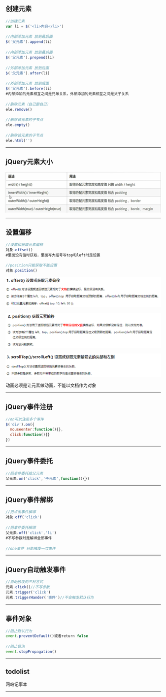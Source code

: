 ## 创建元素

```js
//创建元素
var li = $('<li>内容</li>')

//内部添加元素 放到最后面
$('父元素').append(li)

//内部添加元素 放到最前面
$('父元素').prepend(li)

//外部添加元素 放到后面
$('父元素').after(li)

//外部添加元素 放到后面
$('父元素').before(li)
#内部添加的元素相互之间是兄弟关系，外部添加的元素相互之间是父子关系

//删除元素（自己删自己）
ele.remove()

//删除该元素的子节点
ele.empty()

//删除该元素的子节点
ele.html('')
```

---

## jQuery元素大小

![](笔记截图/jQuery宽度.png)

---

## 设置偏移

```js
//设置和获取元素偏移 
对象.offset()
#里面没有值时获取，里面写大括号写top和left时是设置

//position只能获取不能设置
对象.position()
```

![offset](笔记截图/offset.png)

![position](笔记截图/position.png)

![scroll](笔记截图/scroll.png)

动画必须是让元素做动画，不能以文档作为对象

---

## jQuery事件注册

```js
//on可以注册多个事件
$('div').on({
  mouseenter:function(){},
  click:function(){}
})
```

---

## jQuery事件委托

```js
//把事件委托给父元素
父元素.on('click','子元素',function(){})
```

---

## jQuery事件解绑

```js
//把点击事件解绑
对象.off('click')

//把事件委托解绑
父元素.off('click','li')
#不写参数时是解绑全部事件

//one事件 只能触发一次事件
```

---

## jQuery自动触发事件

```js
//自动触发的三种方式
元素.click()//不写参数
元素.trigger('click')
元素.triggerHander('事件')//不会触发默认行为
```

---

## 事件对象

```js
//阻止默认行为
event.preventDefault()或者return false

//阻止冒泡
event.stopPropagation()
```

---

## todolist

网站记事本

---



